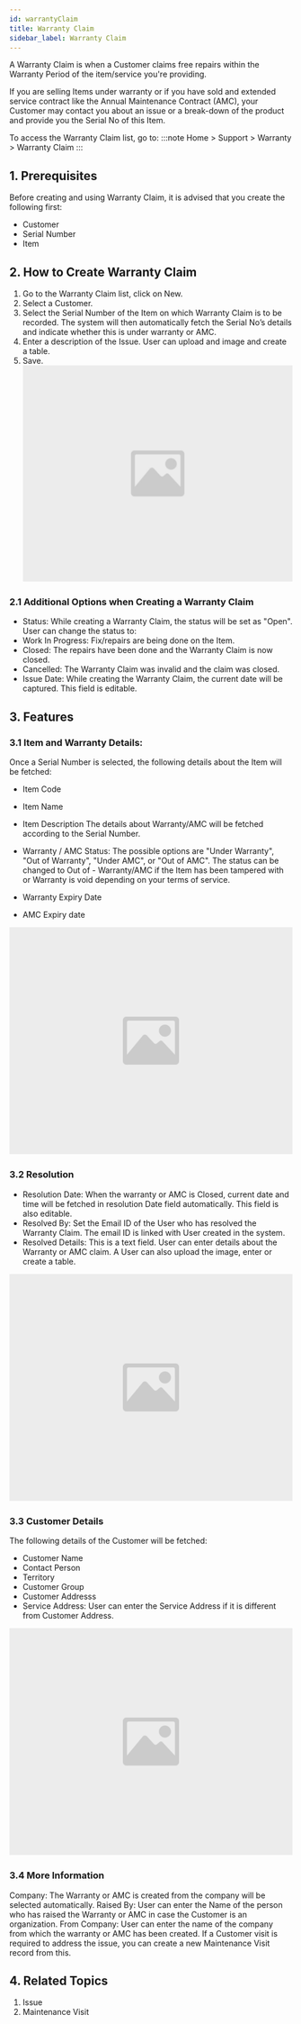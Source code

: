 ```yaml
---
id: warrantyClaim
title: Warranty Claim
sidebar_label: Warranty Claim
---
```


A Warranty Claim is when a Customer claims free repairs within the Warranty Period of the item/service you're providing.

If you are selling Items under warranty or if you have sold and extended service contract like the Annual Maintenance Contract (AMC), your Customer may contact you about an issue or a break-down of the product and provide you the Serial No of this Item.

To access the Warranty Claim list, go to:
:::note
Home > Support > Warranty > Warranty Claim
:::

## 1. Prerequisites

Before creating and using Warranty Claim, it is advised that you create the following first:

- Customer
- Serial Number
- Item

## 2. How to Create Warranty Claim

1. Go to the Warranty Claim list, click on New.
1. Select a Customer.
1. Select the Serial Number of the Item on which Warranty Claim is to be recorded. The system will then automatically fetch the Serial No’s details and indicate whether this is under warranty or AMC.
1. Enter a description of the Issue. User can upload and image and create a table.
1. Save.
   ![image](images/image.jpg)

### 2.1 Additional Options when Creating a Warranty Claim

- Status: While creating a Warranty Claim, the status will be set as "Open". User can change the status to:
- Work In Progress: Fix/repairs are being done on the Item.
- Closed: The repairs have been done and the Warranty Claim is now closed.
- Cancelled: The Warranty Claim was invalid and the claim was closed.
- Issue Date: While creating the Warranty Claim, the current date will be captured. This field is editable.

## 3. Features

### 3.1 Item and Warranty Details:

Once a Serial Number is selected, the following details about the Item will be fetched:

- Item Code
- Item Name
- Item Description
  The details about Warranty/AMC will be fetched according to the Serial Number.

- Warranty / AMC Status: The possible options are "Under Warranty", "Out of Warranty", "Under AMC", or "Out of AMC". The status can be changed to Out of - Warranty/AMC if the Item has been tampered with or Warranty is void depending on your terms of service.
- Warranty Expiry Date
- AMC Expiry date

![image](images/image.jpg)

### 3.2 Resolution

- Resolution Date: When the warranty or AMC is Closed, current date and time will be fetched in resolution Date field automatically. This field is also editable.
- Resolved By: Set the Email ID of the User who has resolved the Warranty Claim. The email ID is linked with User created in the system.
- Resolved Details: This is a text field. User can enter details about the Warranty or AMC claim. A User can also upload the image, enter or create a table.

![image](images/image.jpg)

### 3.3 Customer Details

The following details of the Customer will be fetched:

- Customer Name
- Contact Person
- Territory
- Customer Group
- Customer Addresss
- Service Address: User can enter the Service Address if it is different from Customer Address.

![image](images/image.jpg)

### 3.4 More Information

Company: The Warranty or AMC is created from the company will be selected automatically.
Raised By: User can enter the Name of the person who has raised the Warranty or AMC in case the Customer is an organization.
From Company: User can enter the name of the company from which the warranty or AMC has been created.
If a Customer visit is required to address the issue, you can create a new Maintenance Visit record from this.

## 4. Related Topics

1. Issue
1. Maintenance Visit
